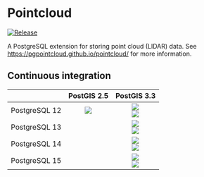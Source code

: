 # Pointcloud #

[![Release][release-image]][releases]

[release-image]: https://img.shields.io/badge/release-1.2.4-green.svg?style=plastic
[releases]: https://github.com/pgpointcloud/pointcloud/releases

A PostgreSQL extension for storing point cloud (LIDAR) data. See
https://pgpointcloud.github.io/pointcloud/ for more information.

## Continuous integration

|                    | PostGIS 2.5   | PostGIS 3.3 |
| ------------------ |:-------------:|:-----------:|
| PostgreSQL 12      | ![](https://img.shields.io/github/actions/workflow/status/pgpointcloud/pointcloud/focal_postgres12_postgis25.yml?branch=master&label=Ubuntu%2020.04&logo=github&style=plastic) | ![](https://img.shields.io/github/actions/workflow/status/pgpointcloud/pointcloud/focal_postgres12_postgis33.yml?branch=master&label=Ubuntu%2020.04&logo=github&style=plastic)<br />![](https://img.shields.io/github/actions/workflow/status/pgpointcloud/pointcloud/jammy_postgres12_postgis33.yml?branch=master&label=Ubuntu%2022.04&logo=github&style=plastic) |
| PostgreSQL 13      |               | ![](https://img.shields.io/github/actions/workflow/status/pgpointcloud/pointcloud/focal_postgres13_postgis33.yml?branch=master&label=Ubuntu%2020.04&logo=github&style=plastic)<br />![](https://img.shields.io/github/actions/workflow/status/pgpointcloud/pointcloud/jammy_postgres13_postgis33.yml?branch=master&label=Ubuntu%2022.04&logo=github&style=plastic) |
| PostgreSQL 14      |               | ![](https://img.shields.io/github/actions/workflow/status/pgpointcloud/pointcloud/focal_postgres14_postgis33.yml?branch=master&label=Ubuntu%2020.04&logo=github&style=plastic)<br />![](https://img.shields.io/github/actions/workflow/status/pgpointcloud/pointcloud/jammy_postgres14_postgis33.yml?branch=master&label=Ubuntu%2022.04&logo=github&style=plastic) |
| PostgreSQL 15      |               | ![](https://img.shields.io/github/actions/workflow/status/pgpointcloud/pointcloud/focal_postgres15_postgis33.yml?branch=master&label=Ubuntu%2020.04&logo=github&style=plastic)<br />![](https://img.shields.io/github/actions/workflow/status/pgpointcloud/pointcloud/jammy_postgres15_postgis33.yml?branch=master&label=Ubuntu%2022.04&logo=github&style=plastic) |

